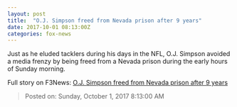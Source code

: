 ```yaml
---
layout: post
title:  "O.J. Simpson freed from Nevada prison after 9 years"
date: 2017-10-01 08:13:00Z
categories: fox-news
---
```


Just as he eluded tacklers during his days in the NFL, O.J. Simpson avoided a media frenzy by being freed from a Nevada prison during the early hours of Sunday morning.


Full story on F3News: [O.J. Simpson freed from Nevada prison after 9 years](http://www.f3nws.com/n/HNWMhD)

> Posted on: Sunday, October 1, 2017 8:13:00 AM
